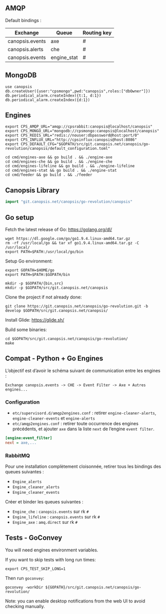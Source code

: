 ## AMQP

Default bindings :

Exchange        | Queue       | Routing key
--------------- | ----------- | -----------
canopsis.events | axe         | #
canopsis.alerts | che         | #
canopsis.events | engine_stat | #

## MongoDB

```
use canopsis
db.createUser({user:"cpsmongo",pwd:"canopsis",roles:["dbOwner"]})
db.periodical_alarm.createIndex({t:1, d:1})
db.periodical_alarm.createIndex({d:1})
```

## Engines

```
export CPS_AMQP_URL="amqp://cpsrabbit:canopsis@localhost/canopsis"
export CPS_MONGO_URL="mongodb://cpsmongo:canopsis@localhost/canopsis"
export CPS_REDIS_URL="redis://nouser:dbpassword@host:port/0"
export CPS_INFLUX_URL="http://cpsinflux:canopsis@host:8086"
export CPS_DEFAULT_CFG="$GOPATH/src/git.canopsis.net/canopsis/go-revolution/canopsis/default_configuration.toml"
```

```
cd cmd/engines-axe && go build . && ./engine-axe
cd cmd/engines-che && go build . && ./engine-che
cd cmd/engines-lifeline && go build . && ./engine-lifeline
cd cmd/engines-stat && go build . && ./engine-stat
cd cmd/feeder && go build . && ./feeder
```

## Canopsis Library

```go
import "git.canopsis.net/canopsis/go-revolution/canopsis"
```

## Go setup

Fetch the latest release of Go: https://golang.org/dl/

```
wget https://dl.google.com/go/go1.9.4.linux-amd64.tar.gz
rm -rf /usr/local/go && tar xf go1.9.4.linux-amd64.tar.gz -C /usr/local/
export PATH=$PATH:/usr/local/go/bin
```

Setup Go environment:

```
export GOPATH=$HOME/go
export PATH=$PATH:$GOPATH/bin

mkdir -p $GOPATH/{bin,src}
mkdir -p $GOPATH/src/git.canopsis.net/canopsis
```

Clone the project if not already done:

```
git clone https://git.canopsis.net/canopsis/go-revolution.git -b develop $GOPATH/src/git.canopsis.net/canopsis/
```

Install Glide: https://glide.sh/

Build some binaries:

```
cd $GOPATH/src/git.canopsis.net/canopsis/go-revolution/
make
```

## Compat - Python + Go Engines

L’objectif est d’avoir le schéma suivant de communication entre les engines :

```
Exchange canopsis.events -> CHE -> Event Filter -> Axe + Autres engines...
```

### Configuration

 * `etc/supervisord.d/amqp2engines.conf` : retirer `engine-cleaner-alerts`, `engine-cleaner-events` et `engine-alerts`
 * `etc/amqp2engines.conf` : retirer toute occurrence des engines précédents, et ajouter `axe` dans la liste `next` de l’engine `event filter`.

```ini
[engine:event_filter]
next = axe,...
```

### RabbitMQ

Pour une installation complètement cloisonnée, retirer tous les bindings des queues suivantes :

 * `Engine_alerts`
 * `Engine_cleaner_alerts`
 * `Engine_cleaner_events`

Créer et binder les queues suivantes :

 * `Engine_che` : `canopsis.events` sur rk `#`
 * `Engine_lifeline` : `canopsis.events` sur rk `#`
 * `Engine_axe` : `amq.direct` sur rk `#`

## Tests - GoConvey

You will need engines environment variables.

If you want to skip tests with long run times:

```
export CPS_TEST_SKIP_LONG=1
```

Then run `goconvey`:

```
goconvey -workDir ${GOPATH}/src/git.canopsis.net/canopsis/go-revolution/
```

Note: you can enable desktop notifications from the web UI to avoid checking manually.

